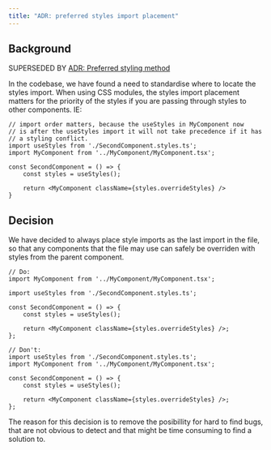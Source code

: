 ```yaml
---
title: "ADR: preferred styles import placement"
---
```


## Background

SUPERSEDED BY [ADR: Preferred styling method](../preferred-styling-method.md)

In the codebase, we have found a need to standardise where to locate the styles import. When using CSS modules, the styles import placement matters for the priority of the styles if you are passing through styles to other components. IE:

```
// import order matters, because the useStyles in MyComponent now
// is after the useStyles import it will not take precedence if it has
// a styling conflict.
import useStyles from './SecondComponent.styles.ts';
import MyComponent from '../MyComponent/MyComponent.tsx';

const SecondComponent = () => {
    const styles = useStyles();

    return <MyComponent className={styles.overrideStyles} />
}
```

## Decision

We have decided to always place style imports as the last import in the file, so that any components that the file may use can safely be overriden with styles from the parent component.

```tsx
// Do:
import MyComponent from '../MyComponent/MyComponent.tsx';

import useStyles from './SecondComponent.styles.ts';

const SecondComponent = () => {
    const styles = useStyles();

    return <MyComponent className={styles.overrideStyles} />;
};

// Don't:
import useStyles from './SecondComponent.styles.ts';
import MyComponent from '../MyComponent/MyComponent.tsx';

const SecondComponent = () => {
    const styles = useStyles();

    return <MyComponent className={styles.overrideStyles} />;
};
```

The reason for this decision is to remove the posibillity for hard to find bugs, that are not obvious to detect and that might be time consuming to find a solution to.
